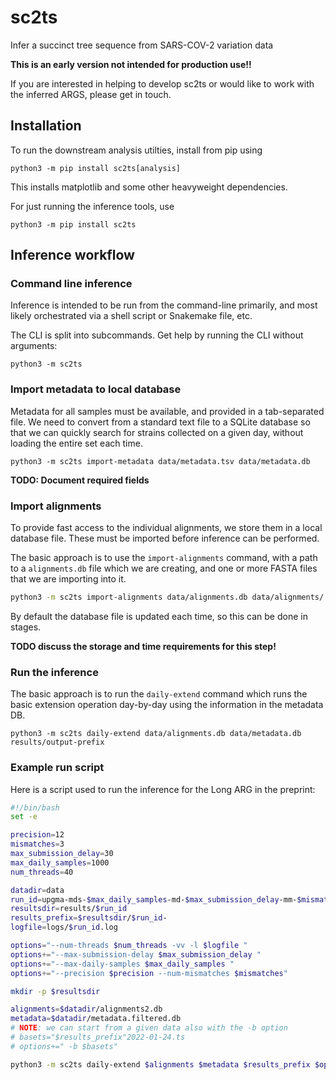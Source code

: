 # sc2ts
Infer a succinct tree sequence from SARS-COV-2 variation data

**This is an early version not intended for production use!!**

If you are interested in helping to develop sc2ts or would like to 
work with the inferred ARGS, please get in touch.

## Installation

To run the downstream analysis utilties, install from pip using

```
python3 -m pip install sc2ts[analysis]
```

This installs matplotlib and some other heavyweight dependencies.

For just running the inference tools, use

```
python3 -m pip install sc2ts
```

## Inference workflow

### Command line inference

Inference is intended to be run from the command-line primarily,
and most likely orchestrated via a shell script or Snakemake file, etc.

The CLI is split into subcommands. Get help by running the CLI without arguments:

```
python3 -m sc2ts
```

### Import metadata to local database

Metadata for all samples must be available, and provided in a tab-separated
file. We need to convert from a standard text file to a SQLite database
so that we can quickly search for strains collected on  a given day, without
loading the entire set each time.

```
python3 -m sc2ts import-metadata data/metadata.tsv data/metadata.db
```

**TODO: Document required fields**

### Import alignments

To provide fast access to the individual alignments, we store them in a local
database file. These must be imported before inference can be performed.

The basic approach is to use the ``import-alignments`` command, with a
path to a ``alignments.db`` file which we are creating, and one or more
FASTA files that we are importing into it.

```bash
python3 -m sc2ts import-alignments data/alignments.db data/alignments/.fasta
```

By default the database file is updated each time, so this can be done
in stages.

**TODO discuss the storage and time requirements for this step!**


### Run the inference

The basic approach is to run the ``daily-extend`` command which runs the
basic extension operation day-by-day using the information
in the metadata DB.

```
python3 -m sc2ts daily-extend data/alignments.db data/metadata.db results/output-prefix
```

### Example run script

Here is a script used to run the inference for the Long ARG
in the preprint:

```bash
#!/bin/bash
set -e

precision=12
mismatches=3
max_submission_delay=30
max_daily_samples=1000
num_threads=40

datadir=data
run_id=upgma-mds-$max_daily_samples-md-$max_submission_delay-mm-$mismatches
resultsdir=results/$run_id
results_prefix=$resultsdir/$run_id-
logfile=logs/$run_id.log

options="--num-threads $num_threads -vv -l $logfile "
options+="--max-submission-delay $max_submission_delay "
options+="--max-daily-samples $max_daily_samples "
options+="--precision $precision --num-mismatches $mismatches"

mkdir -p $resultsdir

alignments=$datadir/alignments2.db
metadata=$datadir/metadata.filtered.db
# NOTE: we can start from a given data also with the -b option
# basets="$results_prefix"2022-01-24.ts
# options+=" -b $basets"

python3 -m sc2ts daily-extend $alignments $metadata $results_prefix $options
```
